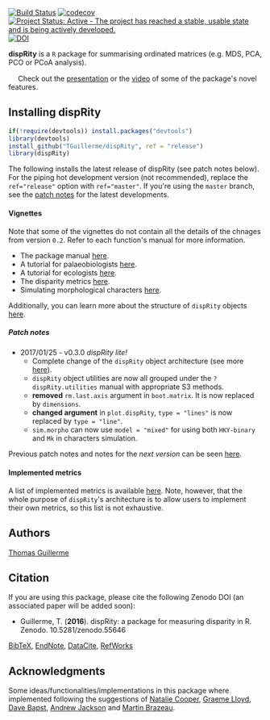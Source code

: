 [![Build Status](https://travis-ci.org/TGuillerme/dispRity.svg?branch=release)](https://travis-ci.org/TGuillerme/dispRity)
[![codecov](https://codecov.io/gh/TGuillerme/dispRity/branch/master/graph/badge.svg)](https://codecov.io/gh/TGuillerme/dispRity)
[![Project Status: Active - The project has reached a stable, usable state and is being actively developed.](http://www.repostatus.org/badges/latest/active.svg)](http://www.repostatus.org/#active)
[![DOI](https://zenodo.org/badge/DOI/10.5281/zenodo.55646.svg)](https://doi.org/10.5281/zenodo.55646)


**dispRity** is a `R` package for summarising ordinated matrices (e.g. MDS, PCA, PCO or PCoA analysis).

<a href="https://figshare.com/articles/New_approaches_to_disparity-through-time_analysis/3437546"><img src="http://tguillerme.github.io/images/logo-FS.png" height="15" widht="15"/></a> 
Check out the [presentation](https://figshare.com/articles/New_approaches_to_disparity-through-time_analysis/3437546) or the [video](https://www.youtube.com/watch?v=ZzipKw8W8KQ) of some of the package's novel features.

## Installing dispRity
```r
if(!require(devtools)) install.packages("devtools")
library(devtools)
install_github("TGuillerme/dispRity", ref = "release")
library(dispRity)
```

The following installs the latest release of dispRity (see patch notes below). For the piping hot development version (not recommended), replace the `ref="release"` option with `ref="master"`. If you're using the `master` branch, see the [patch notes](https://github.com/TGuillerme/dispRity/blob/master/patch_notes.md) for the latest developments.

#### Vignettes
Note that some of the vignettes do not contain all the details of the chnages from version `0.2`. Refer to each function's manual for more information.
*  The package manual [here](http://htmlpreview.github.com/?https://github.com/TGuillerme/dispRity/blob/master/doc/dispRity-manual.html).
*  A tutorial for palaeobiologists [here](http://htmlpreview.github.com/?https://github.com/TGuillerme/dispRity/blob/master/doc/dispRity-palaeo-demo.html).
*  A tutorial for ecologists [here](http://htmlpreview.github.com/?https://github.com/TGuillerme/dispRity/blob/master/doc/dispRity-ecology-demo.html).
*  The disparity metrics [here](http://htmlpreview.github.com/?https://github.com/TGuillerme/dispRity/blob/master/doc/dispRity-metrics.html).
*  Simulating morphological characters [here](http://htmlpreview.github.com/?https://github.com/TGuillerme/dispRity/blob/master/doc/dispRity-simulate_data.html).

Additionally, you can learn more about the structure of `dispRity` objects [here](https://github.com/TGuillerme/dispRity/blob/master/disparity_object.md).

##### Patch notes
* 2017/01/25 - v0.3.0 *dispRity lite!*
  * Complete change of the `dispRity` object architecture (see more [here](https://github.com/TGuillerme/dispRity/blob/master/disparity_object.md)).
  * `dispRity` object utilities are now all grouped under the `?dispRity.utilities`	manual with appropriate S3 methods.
  * **removed** `rm.last.axis` argument in `boot.matrix`. It is now replaced by `dimensions`.
  * **changed argument** in `plot.dispRity`, `type = "lines"` is now replaced by `type = "line"`.
  * `sim.morpho` can now use `model = "mixed"` for using both `HKY-binary` and `Mk` in characters simulation.
  
Previous patch notes and notes for the *next version* can be seen [here](https://github.com/TGuillerme/dispRity/blob/master/patch_notes.md).

#### Implemented metrics
A list of implemented metrics is available [here](https://github.com/TGuillerme/dispRity/blob/master/doc/dispRity-metrics.Rmd). Note, however, that the whole purpose of `dispRity`'s architecture is to allow users to implement their own metrics, so this list is not exhaustive.

Authors
-------
[Thomas Guillerme](http://tguillerme.github.io)

Citation
-------
If you are using this package, please cite the following Zenodo DOI (an associated paper will be added soon):

* Guillerme, T. (**2016**). dispRity: a package for measuring disparity in R. Zenodo. 10.5281/zenodo.55646

 [BibTeX](https://zenodo.org/record/55646/export/hx), [EndNote](https://zenodo.org/record/55646/export/xe), [DataCite](https://zenodo.org/record/55646/export/dcite3), [RefWorks](https://zenodo.org/record/55646/export/xw)

Acknowledgments
-------
Some ideas/functionalities/implementations in this package where implemented following the suggestions of [Natalie Cooper](http://nhcooper123.github.io/), [Graeme Lloyd](http://www.graemetlloyd.com/), [Dave Bapst](http://webpages.sdsmt.edu/~dbapst/), [Andrew Jackson](http://www.tcd.ie/Zoology/research/research/theoretical/andrewjackson.php) and [Martin Brazeau](http://www.imperial.ac.uk/people/m.brazeau).

